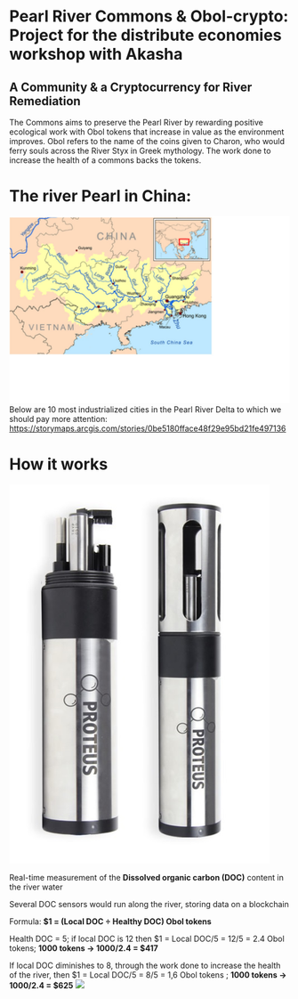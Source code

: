 # Pearl River Commons & Obol-crypto: Project for the distribute economies workshop with Akasha
## A Community & a Cryptocurrency for River Remediation
The Commons aims to preserve the Pearl River by rewarding positive ecological work with Obol tokens that increase in value as the environment improves. Obol refers to the name of the coins given to Charon, who would ferry souls across the River Styx in Greek mythology.
The work done to increase the health of a commons backs the tokens.
# The river Pearl in China:
![](/images/River_Pearl.jpg "This is the location of the river, in the Guangdong Province.")
Below are 10 most industrialized cities in the Pearl River Delta to which we should pay more attention:
https://storymaps.arcgis.com/stories/0be5180fface48f29e95bd21fe497136
# How it works

![](/images/DOC_measurement.jpg "This is the sensor of the DOC content in water")


Real-time measurement of the **Dissolved organic carbon (DOC)** content in the river water

Several DOC sensors would run along the river, storing data on a blockchain

Formula: **$1 = (Local DOC ÷ Healthy DOC) Obol tokens**

Health DOC = 5; if local DOC is 12 then $1 =  Local DOC/5 = 12/5 = 2.4 Obol tokens; **1000 tokens → 1000/2.4 = $417**

If local DOC diminishes to 8, through the work done to increase the health of the river, then  $1 =  Local DOC/5 = 8/5 = 1,6 Obol tokens ; **1000 tokens → 1000/2.4 = $625**
![](/images/Reward.jpg)

